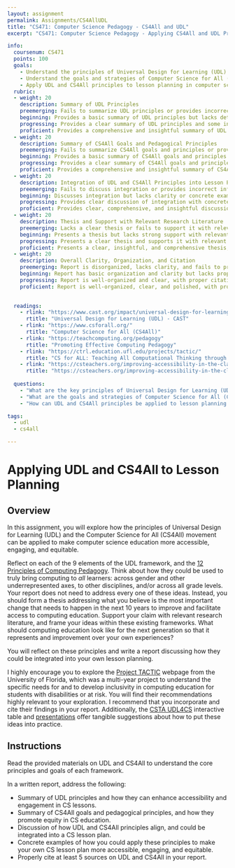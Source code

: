 ```yaml
---
layout: assignment
permalink: Assignments/CS4AllUDL
title: "CS471: Computer Science Pedagogy - CS4All and UDL"
excerpt: "CS471: Computer Science Pedagogy - Applying CS4All and UDL Principles to Lesson Planning"

info:
  coursenum: CS471
  points: 100
  goals:
    - Understand the principles of Universal Design for Learning (UDL)
    - Understand the goals and strategies of Computer Science for All (CS4All)
    - Apply UDL and CS4All principles to lesson planning in computer science
  rubric:
  - weight: 20
    description: Summary of UDL Principles
    preemerging: Fails to summarize UDL principles or provides incorrect information.
    beginning: Provides a basic summary of UDL principles but lacks detail on how they enhance accessibility and engagement in CS lessons.
    progressing: Provides a clear summary of UDL principles and some insight into how they enhance accessibility and engagement in CS lessons.
    proficient: Provides a comprehensive and insightful summary of UDL principles, clearly explaining how they enhance accessibility and engagement in CS lessons.
  - weight: 20
    description: Summary of CS4All Goals and Pedagogical Principles
    preemerging: Fails to summarize CS4All goals and principles or provides incorrect information.
    beginning: Provides a basic summary of CS4All goals and principles but lacks detail on how they promote equity in CS education.
    progressing: Provides a clear summary of CS4All goals and principles and some insight into how they promote equity in CS education.
    proficient: Provides a comprehensive and insightful summary of CS4All goals and principles, clearly explaining how they promote equity in CS education.
  - weight: 20
    description: Integration of UDL and CS4All Principles into Lesson Planning
    preemerging: Fails to discuss integration or provides incorrect information.
    beginning: Discusses integration but lacks clarity or concrete examples.
    progressing: Provides clear discussion of integration with concrete examples but could be more comprehensive.
    proficient: Provides clear, comprehensive, and insightful discussion of integration with concrete examples, aligning UDL and CS4All principles in a CS lesson plan.
  - weight: 20
    description: Thesis and Support with Relevant Research Literature
    preemerging: Lacks a clear thesis or fails to support it with relevant research literature.
    beginning: Presents a thesis but lacks strong support with relevant research literature.
    progressing: Presents a clear thesis and supports it with relevant research literature but could be more insightful or comprehensive.
    proficient: Presents a clear, insightful, and comprehensive thesis, strongly supported with relevant research literature, addressing the future of computing education.
  - weight: 20
    description: Overall Clarity, Organization, and Citation
    preemerging: Report is disorganized, lacks clarity, and fails to properly cite sources.
    beginning: Report has basic organization and clarity but lacks proper citation or could be more polished.
    progressing: Report is well-organized and clear, with proper citation, but could be more polished or insightful.
    proficient: Report is well-organized, clear, and polished, with proper citation, logical flow, and coherent presentation.

    
  readings:
    - rlink: "https://www.cast.org/impact/universal-design-for-learning-udl"
      rtitle: "Universal Design for Learning (UDL) - CAST"
    - rlink: "https://www.csforall.org/"
      rtitle: "Computer Science for All (CS4All)"
    - rlink: "https://teachcomputing.org/pedagogy"
      rtitle: "Promoting Effective Computing Pedagogy"
    - rlink: "https://ctrl.education.ufl.edu/projects/tactic/"
      rtitle: "CS for ALL: Teaching All Computational Thinking through Inclusion and Collaboration (TACTIC)"
    - rlink: "https://csteachers.org/improving-accessibility-in-the-classroom-with-the-udl4cs-interactive-table/"
      rtitle: "https://csteachers.org/improving-accessibility-in-the-classroom-with-the-udl4cs-interactive-table/"
      
  questions:
    - "What are the key principles of Universal Design for Learning (UDL)?"
    - "What are the goals and strategies of Computer Science for All (CS4All)?"
    - "How can UDL and CS4All principles be applied to lesson planning in computer science?"

tags:
  - udl
  - cs4all

---
```


# Applying UDL and CS4All to Lesson Planning

## Overview
In this assignment, you will explore how the principles of Universal Design for Learning (UDL) and the Computer Science for All (CS4All) movement can be applied to make computer science education more accessible, engaging, and equitable.

Reflect on each of the 9 elements of the UDL framework, and the [12 Principles of Computing Pedagogy](https://teachcomputing.org/pedagogy).  Think about how they could be used to truly bring computing to *all* learners: across gender and other underrepresented axes, to other disciplines, and/or across all grade levels.  Your report does not need to address every one of these ideas.  Instead, you should form a thesis addressing what you believe is the most important change that needs to happen in the next 10 years to improve and facilitate access to computing education.  Support your claim with relevant research literature, and frame your ideas within these existing frameworks.  What should computing education look like for the next generation so that it represents and improvement over your own experiences?

You will reflect on these principles and write a report discussing how they could be integrated into your own lesson planning.

I highly encourage you to explore the [Project TACTIC](https://ctrl.education.ufl.edu/projects/tactic/) webpage from the University of Florida, which was a multi-year project to understand the specific needs for and to develop inclusivity in computing education for students with disabilities or at risk.  You will find their recommendations highly relevant to your exploration.  I recommend that you incorporate and cite their findings in your report.  Additionally, the [CSTA UDL4CS](https://csteachers.org/improving-accessibility-in-the-classroom-with-the-udl4cs-interactive-table/) interactive table and [presentations](https://udl4cs.education.ufl.edu/interactive-table/) offer tangible suggestions about how to put these ideas into practice.

## Instructions
Read the provided materials on UDL and CS4All to understand the core principles and goals of each framework.

In a written report, address the following:
- Summary of UDL principles and how they can enhance accessibility and engagement in CS lessons.
- Summary of CS4All goals and pedagogical principles, and how they promote equity in CS education.
- Discussion of how UDL and CS4All principles align, and could be integrated into a CS lesson plan.
- Concrete examples of how you could apply these principles to make your own CS lesson plan more accessible, engaging, and equitable.
- Properly cite at least 5 sources on UDL and CS4All in your report.
